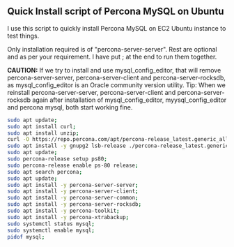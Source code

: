 ## Quick Install script of Percona MySQL on Ubuntu

I use this script to quickly install Percona MySQL on EC2 Ubuntu instance to test things.

Only installation required is of "percona-server-server". Rest are optional and as per your requirement. I have put ; at the end to run them together.

**CAUTION:** If we try to install and use mysql_config_editor, that will remove percona-server-server, percona-server-client and percona-server-rocksdb, as mysql_config_editor is an Oracle community version utility.
Tip: When we reinstall percona-server-server, percona-server-client and percona-server-rocksdb again after installation of mysql_config_editor, myysql_config_editor and percona mysql, both start working fine.

```sh
sudo apt update;
sudo apt install curl;
sudo apt install unzip;
curl -O https://repo.percona.com/apt/percona-release_latest.generic_all.deb;
sudo apt install -y gnupg2 lsb-release ./percona-release_latest.generic_all.deb;
sudo apt update;
sudo percona-release setup ps80;
sudo percona-release enable ps-80 release;
sudo apt search percona;
sudo apt update;
sudo apt install -y percona-server-server;
sudo apt install -y percona-server-client;
sudo apt install -y percona-server-common;
sudo apt install -y percona-server-rocksdb;
sudo apt install -y percona-toolkit;
sudo apt install -y percona-xtrabackup;
sudo systemctl status mysql;
sudo systemctl enable mysql;
pidof mysql;
```